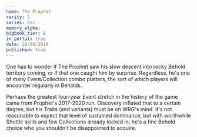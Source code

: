 ```yaml
---
name: The Prophet
rarity: 5
series: dsc
memory_alpha:
bigbook_tier: 8
in_portal: true
date: 20/09/2018
published: true
---
```


One has to wonder if The Prophet saw his slow descent into rocky Behold territory coming, or if that one caught him by surprise. Regardless, he's one of many Event/Collection combo platters, the sort of which players will encounter regularly in Beholds. 

Perhaps the greatest four-year Event stretch in the history of the game came from Prophet's 2017-2020 run. Discovery inflated that to a certain degree, but his Traits (and variants) must be on WRG's mind. It's not reasonable to expect that level of sustained dominance, but with worthwhile Shuttle skills and few Collections already locked in, he's a fine Behold choice who you shouldn't be disappointed to acquire.
